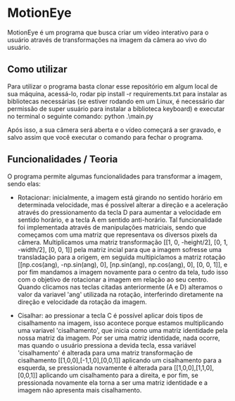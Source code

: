 # MotionEye
MotionEye é um programa que busca criar um vídeo interativo para o usuário através de transformações na imagem da câmera ao vivo do usuário.

## Como utilizar
Para utilizar o programa basta clonar esse repositório em algum local de sua máquina, acessá-lo, rodar pip install -r requirements.txt para instalar as bibliotecas necessárias (se estiver rodando em um Linux, é necessário dar permissão de super usuário para instalar a biblioteca keyboard) e executar no terminal o seguinte comando: python .\main.py

Após isso, a sua câmera será aberta e o vídeo começará a ser gravado, e salvo assim que você executar o comando para fechar o programa.

## Funcionalidades / Teoria
O programa permite algumas funcionalidades para transformar a imagem, sendo elas:

- Rotacionar: inicialmente, a imagem está girando no sentido horário em determinada velocidade, mas é possível alterar a direção e a aceleração através do pressionamento da tecla D para aumentar a velocidade em sentido horário, e a tecla A em sentido anti-horário.
Tal funcionalidade foi implementada através de manipulações matriciais, sendo que começamos com uma matriz que representava os diversos pixels da câmera. Multiplicamos uma matriz transformação [[1, 0, -height/2], [0, 1, -width/2], [0, 0, 1]] pela matriz incial para que a imagem sofresse uma transladação para a origem, em seguida multipiclamos a matriz rotação [[np.cos(ang), -np.sin(ang), 0], [np.sin(ang), np.cos(ang), 0], [0, 0, 1]], e por fim mandamos a imagem novamente para o centro da tela, tudo isso com o objetivo de rotacionar a imagem em relação ao seu centro. Quando clicamos nas teclas citadas anteriormente (A e D) alteramos o valor da variavel 'ang' utilizada na rotação, interferindo diretamente na direção e velocidade da rotação da imagem.

- Cisalhar: ao pressionar a tecla C é possível aplicar dois tipos de cisalhamento na imagem, isso acontece porque estamos multiplicando uma variavel 'cisalhamento', que inicia como uma matriz identidade pela nossa matriz da imagem. Por ser uma matriz identidade, nada ocorre, mas quando o usuário pressiona a devida tecla, essa variável 'cisalhamento' é alterada para uma matriz transformação de cisalhamento [[1,0,0],[-1,1,0],[0,0,1]] aplicando um cisalhamento para a esquerda, se pressionada novamente é alterada para [[1,0,0],[1,1,0],[0,0,1]] aplicando um cisalhamento para a direita, e por fim, se pressionada novamente ela torna a ser uma matriz identidade e a imagem não apresenta mais cisalhamento.

